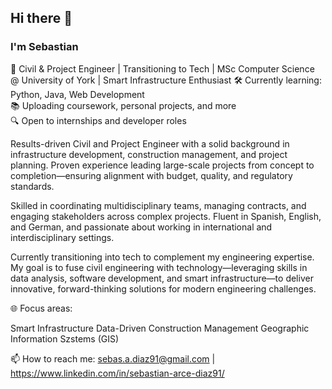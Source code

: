## Hi there 👋

### I'm Sebastian

🚀 Civil & Project Engineer | Transitioning to Tech | MSc Computer Science @ University of York | Smart Infrastructure Enthusiast
🛠️ Currently learning: Python, Java, Web Development  
📚 Uploading coursework, personal projects, and more  
🔍 Open to internships and developer roles

Results-driven Civil and Project Engineer with a solid background in infrastructure development, construction management, and project planning.
Proven experience leading large-scale projects from concept to completion—ensuring alignment with budget, quality, and regulatory standards.

Skilled in coordinating multidisciplinary teams, managing contracts, and engaging stakeholders across complex projects.
Fluent in Spanish, English, and German, and passionate about working in international and interdisciplinary settings.

Currently transitioning into tech to complement my engineering expertise. 
My goal is to fuse civil engineering with technology—leveraging skills in data analysis, software development, and smart infrastructure—to deliver innovative,
forward-thinking solutions for modern engineering challenges.

🌐 Focus areas:

Smart Infrastructure
Data-Driven Construction Management
Geographic Information Szstems (GIS)

📫 How to reach me: sebas.a.diaz91@gmail.com | https://www.linkedin.com/in/sebastian-arce-diaz91/

